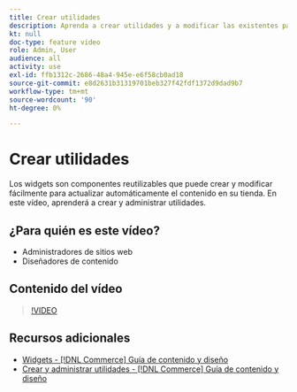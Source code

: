 ```yaml
---
title: Crear utilidades
description: Aprenda a crear utilidades y a modificar las existentes para actualizar automáticamente el contenido de su tienda.
kt: null
doc-type: feature video
role: Admin, User
audience: all
activity: use
exl-id: ffb1312c-2686-48a4-945e-e6f58cb0ad18
source-git-commit: e8d2631b31319701beb327f42fdf1372d9dad9b7
workflow-type: tm+mt
source-wordcount: '90'
ht-degree: 0%

---
```


# Crear utilidades

Los widgets son componentes reutilizables que puede crear y modificar fácilmente para actualizar automáticamente el contenido en su tienda. En este vídeo, aprenderá a crear y administrar utilidades.

## ¿Para quién es este vídeo?

- Administradores de sitios web
- Diseñadores de contenido

## Contenido del vídeo

>[!VIDEO](https://video.tv.adobe.com/v/343786?quality=12&learn=on)

## Recursos adicionales

- [Widgets - [!DNL Commerce] Guía de contenido y diseño](https://experienceleague.adobe.com/docs/commerce-admin/content-design/elements/widgets/widgets.html)
- [Crear y administrar utilidades - [!DNL Commerce] Guía de contenido y diseño](https://experienceleague.adobe.com/docs/commerce-admin/content-design/elements/widgets/widget-create.html)

